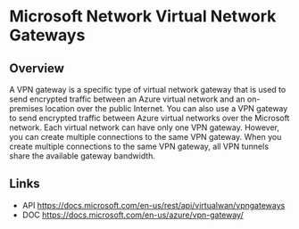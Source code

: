 # Microsoft Network Virtual Network Gateways

## Overview
A VPN gateway is a specific type of virtual network gateway that is used to send encrypted traffic between an Azure virtual network and an on-premises location over the public Internet. You can also use a VPN gateway to send encrypted traffic between Azure virtual networks over the Microsoft network. Each virtual network can have only one VPN gateway. However, you can create multiple connections to the same VPN gateway. When you create multiple connections to the same VPN gateway, all VPN tunnels share the available gateway bandwidth.

## Links
- API https://docs.microsoft.com/en-us/rest/api/virtualwan/vpngateways
- DOC https://docs.microsoft.com/en-us/azure/vpn-gateway/